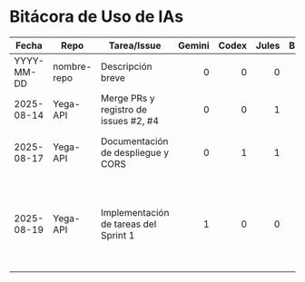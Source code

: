 # Bitácora de Uso de IAs

| Fecha       | Repo            | Tarea/Issue                 | Gemini | Codex | Jules | Blackbox | Notas |
|-------------|-----------------|-----------------------------|-------:|------:|------:|--------:|-------|
| YYYY-MM-DD  | nombre-repo     | Descripción breve           |   0    |   0   |   0 |    0    | Texto |
| 2025-08-14  | Yega-API        | Merge PRs y registro de issues #2, #4               |   0    |   0   |   1 |    0    | PRs mergeados; handoff enlazado en índice. |
| 2025-08-17  | Yega-API        | Documentación de despliegue y CORS                  |   0    |   1   |   1 |    0    | Creación de PM2-PLAYBOOK.md, GO-LIVE.md, OBSERVABILIDAD.md |
| 2025-08-19  | Yega-API        | Implementación de tareas del Sprint 1 |   1    |   0   |   0 |    0    | Refactorización de schema.prisma, implementación de endpoints de catálogo y actualización de toda la documentación del sprint. |
